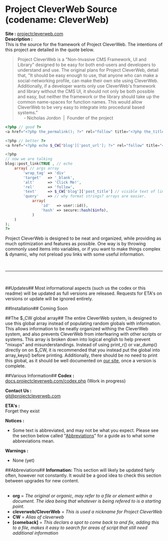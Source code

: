 # Project CleverWeb Source (codename: CleverWeb) #

**Site :** [projectcleverweb.com](http://projectcleverweb.com)  
**Description :**  
This is the source for the framework of Project CleverWeb. The intentions of this project are detailed in the quote below.
  
> Project CleverWeb is a "Non-Invasive CMS Framework, UI and Library" designed to be easy for both end-users and developers to understand and use. The original plans for Project CleverWeb, detail that, "It should be easy enough to use, that anyone who can make a social-networking profile, can make their own site using CleverWeb. Additionally, if a developer wants only use CleverWeb's framework and library without the CMS UI, it should not only be both possible and easy, but neither the framework or the library should take up the common name-spaces for function names. This would allow CleverWeb to be very easy to integrate into procedural based systems."  
> &nbsp;&nbsp;&nbsp;&nbsp;&nbsp;-&nbsp;Nicholas Jordon&nbsp;&nbsp;|&nbsp;&nbsp;Founder of the project
  
``` php
<?php // good ?>
<a href="<?php the_permalink(); ?>" rel="follow" title="<?php the_title_attribute(); ?>"><?php the_title(); ?></a>

<?php // better ?>
<a href="<?php echo $_CW['blog']['post_url']; ?>" rel="follow" title="<?php echo $_CW['blog']['post_title']; ?>"><?php the_title(); ?></a>

<?php
// now we are talking
blog::post_link(TRUE , // echo
	array( // args array
		'wrap_tag' => 'div'
		'target'   => '_blank',
		'alt'      => 'Click Me!',
		'rel'      => 'follow',
		'text'     => $_CW['blog']['post_title'] // visible text of link
		'query'    => // why format strings? arrays are easier.
			array(
				'id'   => user::id(),
				'hash' => secure::hash($info),
			)
	)
);
?>
```  
Project CleverWeb is designed to be neat and organized, while providing as much optimization and features as possible. One way is by throwing commonly used items into variables, or if you want to make things complex & dynamic, why not preload you links with some useful information.

&nbsp;    

----------

&nbsp;    

##Updates##
Most informational aspects (such us the codex or this readme) will be updated as full versions are released. Requests for ETA's on versions or update will be ignored entirely.  

##Installation##
Coming Soon  

##The $_CW global array##
The entire CleverWeb system, is designed to use this global array instead of populating random globals with information. This allows information to be neatly organized withing the CleverWeb system, and also prevents CleverWeb from interfearing with other scripts or systems. This array is broken down into logical english to help prevent "mixups" and misunderstandings. Instead of using print_r() or var_dump() directly on on $_CW, it is recommended that you instead put the global into array_keys() before printing. Additionally, there should be no need to print this global, as it should be well documented on [our site](http://projectcleverweb.com), once a version is complete.

##Various Information##
**Codex :**  
[docs.projectcleverweb.com/codex.php](http://docs.projectcleverweb.com/codex.php) (Work in progress)

**Contact Us :**  
git@projectcleverweb.com

**ETA's :**  
Forget they exist

**Notices :**  
- Some text is abbreviated, and may not be what you expect. Please see the section below called "[Abbreviations](#abbreviations)" for a guide as to what some abbreviations mean.  

**Warnings :**  
- None (yet)

##Abbreviations##
**Information:** This section will likely be updated fairly often, however not constantly. It would be a good idea to check this section between upgrades for new content.
&nbsp;  
&nbsp;  
- **org** = *The original or organic, may refer to a file or element within a document. The idea being that whatever is being refered to is a starting point.*
- **cleverweb/CleverWeb** = *This is used a nickname for Project CleverWeb*  
- **CW** = *Alias of cleverweb*  
- **[comeback]** = *This declars a spot to come back to and fix, adding this to a file, makes it easy to search for areas of script that still need additional information*